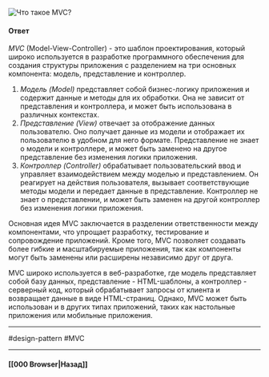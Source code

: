 ![Что такое MVC?](https://youtu.be/xZLxdts7ZW4?t=181)

#### Ответ

*MVC* (Model-View-Controller) - это шаблон проектирования, который широко используется в разработке программного обеспечения для создания структуры приложения с разделением на три основных компонента: модель, представление и контроллер.

1. *Модель (Model)* представляет собой бизнес-логику приложения и содержит данные и методы для их обработки. Она не зависит от представления и контроллера, и может быть использована в различных контекстах.
2. *Представление (View)* отвечает за отображение данных пользователю. Оно получает данные из модели и отображает их пользователю в удобном для него формате. Представление не знает о модели и контроллере, и может быть заменено на другое представление без изменения логики приложения.
3. *Контроллер (Controller)* обрабатывает пользовательский ввод и управляет взаимодействием между моделью и представлением. Он реагирует на действия пользователя, вызывает соответствующие методы модели и передает данные в представление. Контроллер не знает о представлении, и может быть заменен на другой контроллер без изменения логики приложения.

Основная идея MVC заключается в разделении ответственности между компонентами, что упрощает разработку, тестирование и сопровождение приложений. Кроме того, MVC позволяет создавать более гибкие и масштабируемые приложения, так как компоненты могут быть заменены или расширены независимо друг от друга.

MVC широко используется в веб-разработке, где модель представляет собой базу данных, представление - HTML-шаблоны, а контроллер - серверный код, который обрабатывает запросы от клиента и возвращает данные в виде HTML-страниц. Однако, MVC может быть использован и в других типах приложений, таких как настольные приложения или мобильные приложения.

___
#design-pattern #MVC

___

#### [[000 Browser|Назад]]